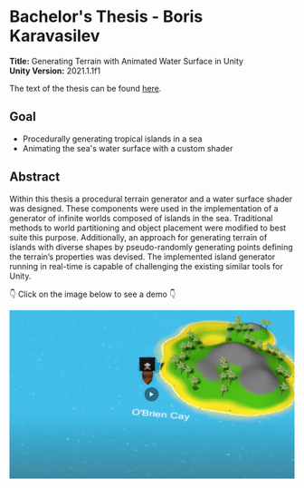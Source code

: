 # Bachelor's Thesis - Boris Karavasilev

**Title:** Generating Terrain with Animated Water Surface in Unity <br>
**Unity Version:** 2021.1.1f1

The text of the thesis can be found [here](./thesis.pdf).

## Goal

* Procedurally generating tropical islands in a sea
* Animating the sea's water surface with a custom shader

## Abstract

Within this thesis a procedural terrain generator and a water surface shader was designed.
These components were used in the implementation of a generator of infinite worlds composed of islands in the sea. Traditional methods to world partitioning and object placement
were modified to best suite this purpose. Additionally, an approach for generating terrain
of islands with diverse shapes by pseudo-randomly generating points defining the terrain’s
properties was devised. The implemented island generator running in real-time is capable
of challenging the existing similar tools for Unity.

👇 Click on the image below to see a demo 👇

[![](./img/video-thumbnail.png)](https://www.karavasilev.com/projects/thesis/)
